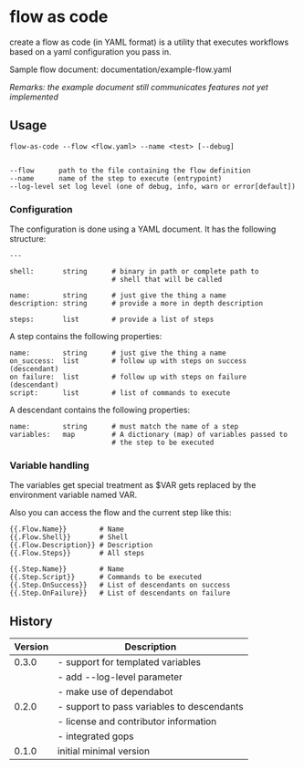 # flow as code

create a flow as code (in YAML format) is a utility that executes
workflows based on a yaml configuration you pass in.

Sample flow document: documentation/example-flow.yaml

_Remarks: the example document still communicates features not yet implemented_

## Usage

    flow-as-code --flow <flow.yaml> --name <test> [--debug]
    
    
    --flow      path to the file containing the flow definition
    --name      name of the step to execute (entrypoint)
    --log-level set log level (one of debug, info, warn or error[default])

### Configuration

The configuration is done using a YAML document. It has the following structure:

    ---
    
    shell:       string      # binary in path or complete path to
                             # shell that will be called
    
    name:        string      # just give the thing a name
    description: string      # provide a more in depth description
    
    steps:       list        # provide a list of steps
    
A step contains the following properties:

    name:        string      # just give the thing a name
    on_success:  list        # follow up with steps on success (descendant)
    on failure:  list        # follow up with steps on failure (descendant)
    script:      list        # list of commands to execute

A descendant contains the following properties:

    name:        string      # must match the name of a step
    variables:   map         # A dictionary (map) of variables passed to
                             # the step to be executed

### Variable handling

The variables get special treatment as $VAR gets replaced by the environment
variable named VAR.

Also you can access the flow and the current step like this:

    {{.Flow.Name}}        # Name
    {{.Flow.Shell}}       # Shell
    {{.Flow.Description}} # Description
    {{.Flow.Steps}}       # All steps
    
    {{.Step.Name}}        # Name
    {{.Step.Script}}      # Commands to be executed
    {{.Step.OnSuccess}}   # List of descendants on success
    {{.Step.OnFailure}}   # List of descendants on failure

## History

|Version|Description|
|---|---|
|0.3.0|- support for templated variables|
||- add --log-level parameter|
||- make use of dependabot|
|0.2.0|- support to pass variables to descendants|
||- license and contributor information|
||- integrated gops|
|0.1.0|initial minimal version|
